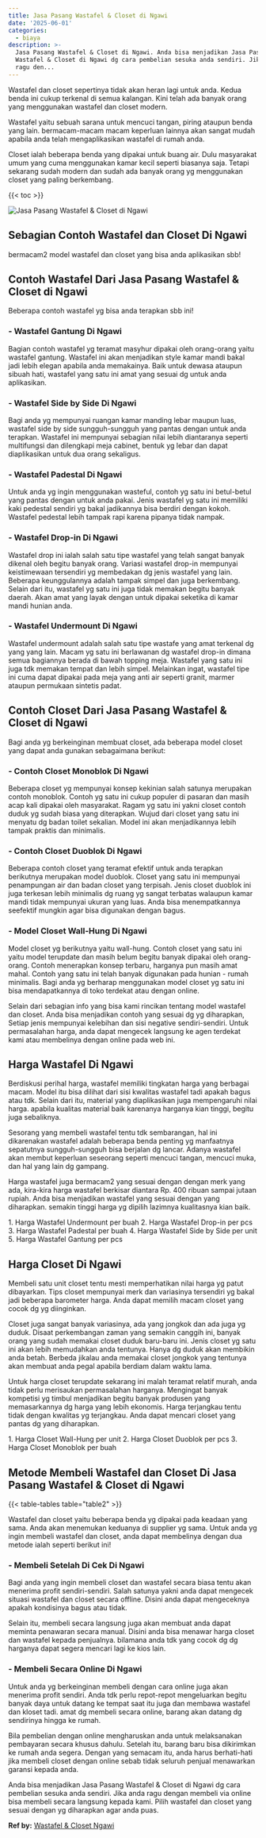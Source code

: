 ```yaml
---
title: Jasa Pasang Wastafel & Closet di Ngawi
date: '2025-06-01'
categories:
  - biaya
description: >-
  Jasa Pasang Wastafel & Closet di Ngawi. Anda bisa menjadikan Jasa Pasang
  Wastafel & Closet di Ngawi dg cara pembelian sesuka anda sendiri. Jika anda
  ragu den...
---
```


Wastafel dan closet sepertinya tidak akan heran lagi untuk anda. Kedua benda ini cukup terkenal di semua kalangan. Kini telah ada banyak orang yang menggunakan wastafel dan closet modern.

Wastafel yaitu sebuah sarana untuk mencuci tangan, piring ataupun benda yang lain. bermacam-macam macam keperluan lainnya akan sangat mudah apabila anda telah mengaplikasikan wastafel di rumah anda.

Closet ialah beberapa benda yang dipakai untuk buang air. Dulu masyarakat umum yang cuma menggunakan kamar kecil seperti biasanya saja. Tetapi sekarang sudah modern dan sudah ada banyak orang yg menggunakan closet yang paling berkembang.

{{< toc >}}

![Jasa Pasang Wastafel & Closet di Ngawi](/images/wastafel-closet-murah50.png)

## Sebagian Contoh Wastafel dan Closet Di Ngawi

bermacam2 model wastafel dan closet yang bisa anda aplikasikan sbb!

## Contoh Wastafel Dari Jasa Pasang Wastafel & Closet di Ngawi

Beberapa contoh wastafel yg bisa anda terapkan sbb ini!

### \- Wastafel Gantung Di Ngawi

Bagian contoh wastafel yg teramat masyhur dipakai oleh orang-orang yaitu wastafel gantung. Wastafel ini akan menjadikan style kamar mandi bakal jadi lebih elegan apabila anda memakainya. Baik untuk dewasa ataupun sibuah hati, wastafel yang satu ini amat yang sesuai dg untuk anda aplikasikan.

### \- Wastafel Side by Side Di Ngawi

Bagi anda yg mempunyai ruangan kamar manding lebar maupun luas, wastafel side by side sungguh-sungguh yang pantas dengan untuk anda terapkan. Wastafel ini mempunyai sebagian nilai lebih diantaranya seperti multifungsi dan dilengkapi meja cabinet, bentuk yg lebar dan dapat diaplikasikan untuk dua orang sekaligus.

### \- Wastafel Padestal Di Ngawi

Untuk anda yg ingin menggunakan wasteful, contoh yg satu ini betul-betul yang pantas dengan untuk anda pakai. Jenis wastafel yg satu ini memiliki kaki pedestal sendiri yg bakal jadikannya bisa berdiri dengan kokoh. Wastafel pedestal lebih tampak rapi karena pipanya tidak nampak.

### \- Wastafel Drop-in Di Ngawi

Wastafel drop ini ialah salah satu tipe wastafel yang telah sangat banyak dikenal oleh begitu banyak orang. Variasi wastafel drop-in mempunyai keistimewaan tersendiri yg membedakan dg jenis wastafel yang lain. Beberapa keunggulannya adalah tampak simpel dan juga berkembang. Selain dari itu, wastafel yg satu ini juga tidak memakan begitu banyak daerah. Akan amat yang layak dengan untuk dipakai seketika di kamar mandi hunian anda.

### \- Wastafel Undermount Di Ngawi

Wastafel undermount adalah salah satu tipe wastafe yang amat terkenal dg yang yang lain. Macam yg satu ini berlawanan dg wastafel drop-in dimana semua bagiannya berada di bawah topping meja. Wastafel yang satu ini juga tdk memakan tempat dan lebih simpel. Melainkan ingat, wastafel tipe ini cuma dapat dipakai pada meja yang anti air seperti granit, marmer ataupun permukaan sintetis padat.

## Contoh Closet Dari Jasa Pasang Wastafel & Closet di Ngawi

Bagi anda yg berkeinginan membuat closet, ada beberapa model closet yang dapat anda gunakan sebagaimana berikut:

### \- Contoh Closet Monoblok Di Ngawi

Beberapa closet yg mempunyai konsep kekinian salah satunya merupakan contoh monoblok. Contoh yg satu ini cukup populer di pasaran dan masih acap kali dipakai oleh masyarakat. Ragam yg satu ini yakni closet contoh duduk yg sudah biasa yang diterapkan. Wujud dari closet yang satu ini menyatu dg badan toilet sekalian. Model ini akan menjadikannya lebih tampak praktis dan minimalis.

### \- Contoh Closet Duoblok Di Ngawi

Beberapa contoh closet yang teramat efektif untuk anda terapkan berikutnya merupakan model duoblok. Closet yang satu ini mempunyai penampungan air dan badan closet yang terpisah. Jenis closet duoblok ini juga terkesan lebih minimalis dg ruang yg sangat terbatas walaupun kamar mandi tidak mempunyai ukuran yang luas. Anda bisa menempatkannya seefektif mungkin agar bisa digunakan dengan bagus.

### \- Model Closet Wall-Hung Di Ngawi

Model closet yg berikutnya yaitu wall-hung. Contoh closet yang satu ini yaitu model terupdate dan masih belum begitu banyak dipakai oleh orang-orang. Contoh menerapkan konsep terbaru, harganya pun masih amat mahal. Contoh yang satu ini telah banyak digunakan pada hunian - rumah minimalis. Bagi anda yg berharap menggunakan model closet yg satu ini bisa mendapatkannya di toko terdekat atau dengan online.

Selain dari sebagian info yang bisa kami rincikan tentang model wastafel dan closet. Anda bisa menjadikan contoh yang sesuai dg yg diharapkan, Setiap jenis mempunyai kelebihan dan sisi negative sendiri-sendiri. Untuk permasalahan harga, anda dapat mengecek langsung ke agen terdekat kami atau membelinya dengan online pada web ini.

## Harga Wastafel Di Ngawi

Berdiskusi perihal harga, wastafel memiliki tingkatan harga yang berbagai macam. Model itu bisa dilihat dari sisi kwalitas wastafel tadi apakah bagus atau tdk. Selain dari itu, material yang diaplikasikan juga mempengaruhi nilai harga. apabila kualitas material baik karenanya harganya kian tinggi, begitu juga sebaliknya.

Sesorang yang membeli wastafel tentu tdk sembarangan, hal ini dikarenakan wastafel adalah beberapa benda penting yg manfaatnya sepatutnya sungguh-sungguh bisa berjalan dg lancar. Adanya wastafel akan membut keperluan seseorang seperti mencuci tangan, mencuci muka, dan hal yang lain dg gampang.

Harga wastafel juga bermacam2 yang sesuai dengan dengan merk yang ada, kira-kira harga wastafel berkisar diantara Rp. 400 ribuan sampai jutaan rupiah. Anda bisa menjadikan wastafel yang sesuai dengan yang diharapkan. semakin tinggi harga yg dipilih lazimnya kualitasnya kian baik.

1\. Harga Wastafel Undermount per buah 2. Harga Wastafel Drop-in per pcs 3. Harga Wastafel Padestal per buah 4. Harga Wastafel Side by Side per unit 5. Harga Wastafel Gantung per pcs

## Harga Closet Di Ngawi

Membeli satu unit closet tentu mesti memperhatikan nilai harga yg patut dibayarkan. Tips closet mempunyai merk dan variasinya tersendiri yg bakal jadi beberapa barometer harga. Anda dapat memilih macam closet yang cocok dg yg diinginkan.

Closet juga sangat banyak variasinya, ada yang jongkok dan ada juga yg duduk. Disaat perkembangan zaman yang semakin canggih ini, banyak orang yang sudah memakai closet duduk baru-baru ini. Jenis closet yg satu ini akan lebih memudahkan anda tentunya. Hanya dg duduk akan membikin anda betah. Berbeda jikalau anda memakai closet jongkok yang tentunya akan membuat anda pegal apabila berdiam dalam waktu lama.

Untuk harga closet terupdate sekarang ini malah teramat relatif murah, anda tidak perlu merisaukan permasalahan harganya. Mengingat banyak kompetisi yg timbul menjadikan begitu banyak produsen yang memasarkannya dg harga yang lebih ekonomis. Harga terjangkau tentu tidak dengan kwalitas yg terjangkau. Anda dapat mencari closet yang pantas dg yang diharapkan.

1\. Harga Closet Wall-Hung per unit 2. Harga Closet Duoblok per pcs 3. Harga Closet Monoblok per buah

## Metode Membeli Wastafel dan Closet Di Jasa Pasang Wastafel & Closet di Ngawi

{{< table-tables table="table2" >}}

Wastafel dan closet yaitu beberapa benda yg dipakai pada keadaan yang sama. Anda akan menemukan keduanya di supplier yg sama. Untuk anda yg ingin membeli wastafel dan closet, anda dapat membelinya dengan dua metode ialah seperti berikut ini!

### \- Membeli Setelah Di Cek Di Ngawi

Bagi anda yang ingin membeli closet dan wastafel secara biasa tentu akan menerima profit sendiri-sendiri. Salah satunya yakni anda dapat mengecek situasi wastafel dan closet secara offline. Disini anda dapat mengeceknya apakah kondisinya bagus atau tidak.

Selain itu, membeli secara langsung juga akan membuat anda dapat meminta penawaran secara manual. Disini anda bisa menawar harga closet dan wastafel kepada penjualnya. bilamana anda tdk yang cocok dg dg harganya dapat segera mencari lagi ke kios lain.

### \- Membeli Secara Online Di Ngawi

Untuk anda yg berkeinginan membeli dengan cara online juga akan menerima profit sendiri. Anda tdk perlu repot-repot mengeluarkan begitu banyak daya untuk datang ke tempat saat itu juga dan membawa wastafel dan kloset tadi. amat dg membeli secara online, barang akan datang dg sendirinya hingga ke rumah.

Bila pembelian dengan online mengharuskan anda untuk melaksanakan pembayaran secara khusus dahulu. Setelah itu, barang baru bisa dikirimkan ke rumah anda segera. Dengan yang semacam itu, anda harus berhati-hati jika membeli closet dengan online sebab tidak seluruh penjual menawarkan garansi kepada anda.

Anda bisa menjadikan Jasa Pasang Wastafel & Closet di Ngawi dg cara pembelian sesuka anda sendiri. Jika anda ragu dengan membeli via online bisa membeli secara langsung kepada kami. Pilih wastafel dan closet yang sesuai dengan yg diharapkan agar anda puas.

**Ref by:** [Wastafel & Closet Ngawi](https://id.wikipedia.org/wiki/Wastafel)
